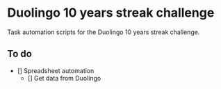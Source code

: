 # Duolingo 10 years streak challenge #

Task automation scripts for the Duolingo 10 years streak challenge.

## To do ##

- [] Spreadsheet automation
	- [] Get data from Duolingo